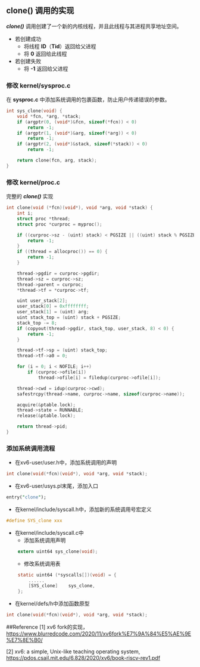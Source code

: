 ## clone() 调用的实现

***clone()*** 调用创建了一个新的内核线程，并且此线程与其进程共享地址空间。
- 若创建成功
  - 将线程 **ID**（**Tid**）返回给父进程
  - 将 **0** 返回给此线程
- 若创建失败
  - 将 **-1** 返回给父进程

### 修改 kernel/sysproc.c

在 **sysproc.c** 中添加系统调用的包裹函数，防止用户传递错误的参数。
```C
int sys_clone(void) {
    void *fcn, *arg, *stack;
    if (argptr(0, (void*)&fcn, sizeof(*fcn)) < 0)
        return -1;
    if (argptr(1, (void*)&arg, sizeof(*arg)) < 0)
        return -1;
    if (argptr(2, (void*)&stack, sizeof(*stack)) < 0)
        return -1;

    return clone(fcn, arg, stack);
}
```

### 修改 kernel/proc.c
完整的 ***clone()*** 实现
```C
int clone(void (*fcn)(void*), void *arg, void *stack) {
    int i;
    struct proc *thread;
    struct proc *curproc = myproc();

    if ((curproc->sz - (uint) stack) < PGSIZE || ((uint) stack % PGSIZE) != 0) {
        return -1;
    }
    if ((thread = allocproc()) == 0) {
        return -1;
    }

    thread->pgdir = curproc->pgdir;
    thread->sz = curproc->sz;
    thread->parent = curproc;
    *thread->tf = *curproc->tf;

    uint user_stack[2];
    user_stack[0] = 0xffffffff; 
    user_stack[1] = (uint) arg;
    uint stack_top = (uint) stack + PGSIZE;
    stack_top -= 8;
    if (copyout(thread->pgdir, stack_top, user_stack, 8) < 0) {
        return -1;
    }

    thread->tf->sp = (uint) stack_top;
    thread->tf->a0 = 0;

    for (i = 0; i < NOFILE; i++)
        if (curproc->ofile[i])
            thread->ofile[i] = filedup(curproc->ofile[i]);

    thread->cwd = idup(curproc->cwd);
    safestrcpy(thread->name, curproc->name, sizeof(curproc->name));

    acquire(&ptable.lock);
    thread->state = RUNNABLE;
    release(&ptable.lock);

    return thread->pid;
}
```

### 添加系统调用流程
- 在xv6-user/user.h中，添加系统调用的声明
```C
int clone(void(*fcn)(void*), void *arg, void *stack);
```
- 在xv6-user/usys.pl末尾，添加入口
```pl
entry("clone");
```

- 在kernel/include/syscall.h中，添加新的系统调用号宏定义
```C
#define SYS_clone xxx
```

- 在kernel/include/syscall.c中
  - 添加系统调用声明
   ```C
    extern uint64 sys_clone(void);
   ```
  - 修改系统调用表 
   ```C
    static uint64 (*syscalls[])(void) = {
        ......
        [SYS_clone]    sys_clone,
    };
   ```
- 在kernel/defs/h中添加函数原型
```C
int clone(void(*fcn)(void*), void *arg, void *stack);
```


##Reference
[1] xv6 fork的实现，https://www.blurredcode.com/2020/11/xv6fork%E7%9A%84%E5%AE%9E%E7%8E%B0/

[2] xv6: a simple, Unix-like teaching operating system, https://pdos.csail.mit.edu/6.828/2020/xv6/book-riscv-rev1.pdf